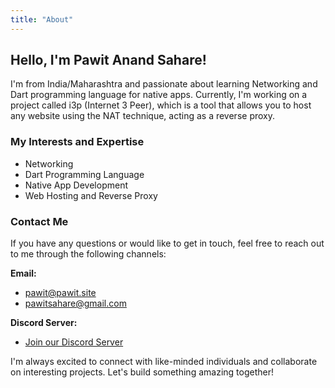 ```yaml
---
title: "About"
---
```


## Hello, I'm Pawit Anand Sahare!

I'm from India/Maharashtra and passionate about learning Networking and Dart programming language for native apps. Currently, I'm working on a project called i3p (Internet 3 Peer), which is a tool that allows you to host any website using the NAT technique, acting as a reverse proxy.

### My Interests and Expertise

- Networking
- Dart Programming Language
- Native App Development
- Web Hosting and Reverse Proxy

### Contact Me

If you have any questions or would like to get in touch, feel free to reach out to me through the following channels:

**Email:**
- pawit@pawit.site
- pawitsahare@gmail.com

**Discord Server:**
- [Join our Discord Server](https://discord.gg/2wrk4yxskR)

I'm always excited to connect with like-minded individuals and collaborate on interesting projects. Let's build something amazing together!

